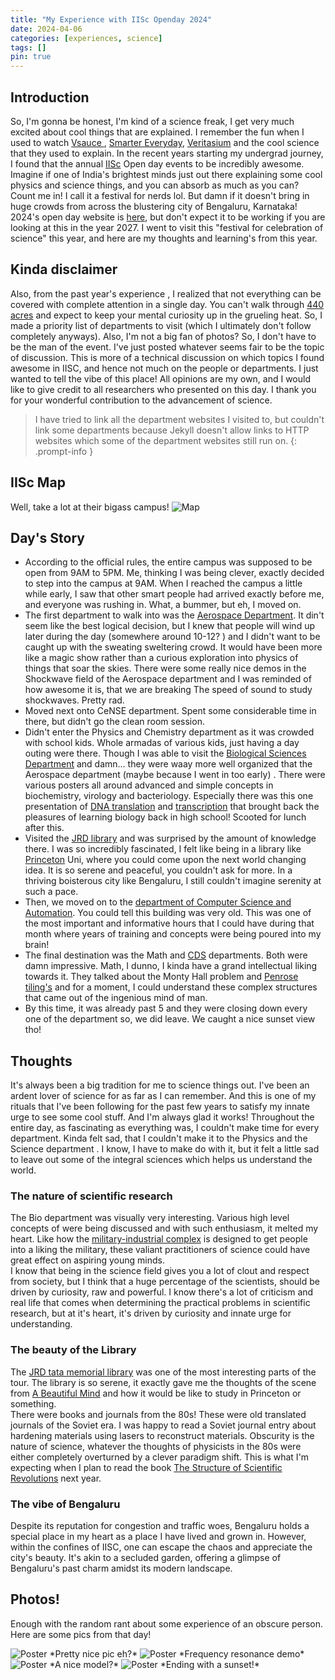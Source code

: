 ```yaml
---
title: "My Experience with IISc Openday 2024"
date: 2024-04-06 
categories: [experiences, science]
tags: []
pin: true
---
```


## Introduction
So, I'm gonna be honest, I'm kind of a science freak, I get very much excited about cool things that are explained. I remember the fun when I used to watch [Vsauce ](https://www.youtube.com/@Vsauce), [Smarter Everyday](https://www.youtube.com/channel/UC6107grRI4m0o2-emgoDnAA), [Veritasium](https://www.youtube.com/channel/UCHnyfMqiRRG1u-2MsSQLbXA) and the cool science that they used to explain.
In the recent years starting my undergrad journey, I found that the annual [IISc](https://iisc.ac.in/) Open day events to be incredibly awesome. Imagine if one of India's brightest minds just out there explaining some cool physics and science things, and you can absorb as much as you can? Count me in!
I call it a festival for nerds lol. But damn if it doesn't bring in huge crowds from across the blustering city of Bengaluru, Karnataka! 2024's open day website is [here](https://openday.iisc.ac.in/index.php), but don't expect it to be working if you are looking at this in the year 2027.
I went to visit this "festival for celebration of science" this year, and here are my thoughts and learning's from this year.


## Kinda disclaimer
Also, from the past year's experience , I realized that not everything can be covered with complete attention in a single day. You can't walk through [440 acres](https://en.wikipedia.org/wiki/Indian_Institute_of_Science) and expect to keep your mental curiosity up in the grueling heat. So, I made a priority list of departments to visit (which I ultimately don't follow completely anyways). Also, I'm not a big fan of photos? So, I don't have to be the man of the event. I've just posted whatever seems fair to be the topic of discussion.
This is more of a technical discussion on which topics I found awesome in IISC, and hence not much on the people or departments. I just wanted to tell the vibe of this place! All opinions are my own, and I would like to give credit to all researchers who presented on this day. I thank you for your wonderful contribution to the advancement of science.
> I have tried to link all the department websites I visited to, but couldn't link some departments because Jekyll doesn't allow links to HTTP websites which some of the department websites still run on.
{: .prompt-info }
## IISc Map
Well, take a lot at their bigass campus!
<img src="{{site.baseurl | prepend: site.url}}/assets/img/IISc/Map_Open_Day_2024.jpg" alt="Map">

## Day's Story
* According to the official rules, the entire campus was supposed to be open from 9AM to 5PM. Me, thinking I was being clever, exactly decided to step into the campus at 9AM. When I reached the campus a little while early, I saw that other smart people had arrived exactly before me, and everyone was rushing in. What, a bummer, but eh, I moved on.
*  The first department to walk into was the [Aerospace Department](https://aero.iisc.ac.in/). It din't seem like the best logical decision, but I knew that people will wind up later during the day (somewhere around 10-12? ) and I didn't want to be caught up with the sweating sweltering crowd. It would have been more like a magic show rather than a curious exploration into physics of things that soar the skies. There were some really nice demos in the Shockwave field of the Aerospace department and I was reminded of how awesome it is, that we are breaking The speed of sound to study shockwaves. Pretty rad.
* Moved next onto CeNSE department. Spent some considerable time in there, but didn't go the clean room session.
* Didn't enter the Physics and Chemistry department as it was crowded with school kids. Whole armadas of various kids, just having a day outing were there. Though I was able to visit the [Biological Sciences Department](https://iisc.ac.in/biological-sciences-departments/) and damn... they were waay more well organized that the Aerospace department (maybe because I went in too early) . There were various posters all around advanced and simple concepts in biochemistry, virology and bacteriology. Especially there was this one presentation of [DNA translation](https://www.nature.com/scitable/topicpage/translation-dna-to-mrna-to-protein-393/) and [transcription](https://www.nature.com/scitable/definition/transcription-dna-transcription-87/) that brought back the pleasures of learning biology back in high school! Scooted for lunch after this.
* Visited the [JRD library](https://library.iisc.ac.in/) and was surprised by the amount of knowledge there. I was so incredibly fascinated, I felt like being in a library like [Princeton](https://www.princeton.edu/) Uni, where you could come upon the next world changing idea. It is so serene and peaceful, you couldn't ask for more. In a thriving boisterous city like Bengaluru, I still couldn't imagine serenity at such a pace.
* Then, we moved on to the [department of Computer Science and Automation](https://www.csa.iisc.ac.in/). You could tell this building  was very old. This was one of the most important and informative hours that I could have during that month where years of training and concepts were being poured into my brain!
* The final destination was the Math and [CDS](https://cds.iisc.ac.in/) departments. Both were damn impressive. Math, I dunno, I kinda have a grand intellectual liking towards it. They talked about the Monty Hall problem and [Penrose tiling's](https://en.wikipedia.org/wiki/Penrose_tiling) and for a moment, I could understand these complex structures that came out of the ingenious mind of man.
* By this time, it was already past 5 and they were closing down every one of the department so, we did leave. We caught a nice sunset view tho!

## Thoughts
 It's always been a big tradition for me to science things out. I've been an ardent lover of science for as far as I can remember. And this is one of my rituals that I've been following for the past few years to satisfy my innate urge to see some cool stuff. And I'm always glad it works! 
 Throughout the entire day, as fascinating as everything was, I couldn't make time for every department. Kinda felt sad, that I couldn't make it to the Physics and the Science department . I know, I have to make do with it, but it felt a little sad to leave out some of the integral sciences which helps us understand the world.

### The nature of scientific research
 The Bio department was visually very interesting. Various high level concepts of were being discussed and with such enthusiasm, it melted my heart. Like how the [military-industrial complex](https://en.wikipedia.org/wiki/Military%E2%80%93industrial_complex) is designed to get people into a liking the military, these valiant practitioners of science could have great effect on aspiring young minds. <br>
I know that being in the science field gives you a lot of clout and respect from society, but I think that a huge percentage of the scientists, should be driven by curiosity, raw and powerful. I know there's a lot of criticism and real life that comes when determining the practical problems in scientific research, but at it's heart, it's driven by curiosity and innate urge for understanding.
### The beauty of the Library
The [JRD tata memorial library](https://library.iisc.ac.in/) was one of the most interesting parts of the tour. The library is so serene, it exactly gave me the thoughts of the scene from [A Beautiful Mind](https://www.youtube.com/watch?v=5OIUa-mxIhM) and how it would be like to study in Princeton or something. <br>
There were books and journals from the 80s! These were old translated journals of the Soviet era. I was happy to read a Soviet journal entry about hardening materials using lasers to reconstruct materials. Obscurity is the nature of science, whatever the thoughts of physicists in the 80s were either completely overturned by a clever paradigm shift. This is what I'm expecting when I plan to read the book [The Structure of Scientific Revolutions](https://en.wikipedia.org/wiki/The_Structure_of_Scientific_Revolutions) next year.
### The vibe of Bengaluru
 Despite its reputation for congestion and traffic woes, Bengaluru holds a special place in my heart as a place I have lived and grown in. However, within the confines of IISC, one can escape the chaos and appreciate the city's beauty. It's akin to a secluded garden, offering a glimpse of Bengaluru's past charm amidst its modern landscape.


## Photos!
Enough with the random rant about some experience of an obscure person. Here are some pics from that day!

<img src="{{site.baseurl | prepend: site.url}}/assets/img/IISc/Main_Building.jpg" alt="Poster">
*Pretty nice pic eh?*
<img src="{{site.baseurl | prepend: site.url}}/assets/img/IISc/Random_Pic1.jpg" alt="Poster">
*Frequency resonance demo*
<img src="{{site.baseurl | prepend: site.url}}/assets/img/IISc/Random_pic2.jpg" alt="Poster">
*A nice model?*
<img src="{{site.baseurl | prepend: site.url}}/assets/img/IISc/Sunset.jpg" alt="Poster">
*Ending with a sunset!*